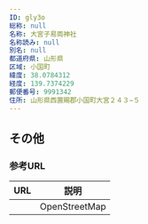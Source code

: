 ```yaml
---
ID: gly3o
総称: null
名称: 大宮子易両神社
名称読み: null
別名: null
都道府県: 山形県
区域: 小国町
緯度: 38.0784312
経度: 139.7374229
郵便番号: 9991342
住所: 山形県西置賜郡小国町大宮２４３−５
---
```


## その他

### 参考URL

| URL | 説明          |
| --- | ------------- |
|     | OpenStreetMap |
